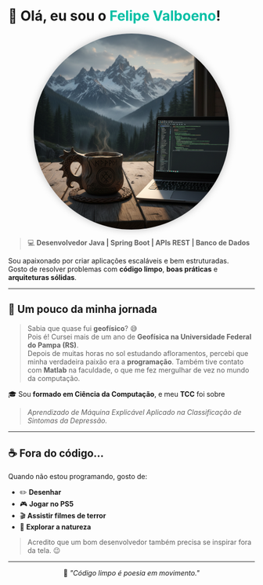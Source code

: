 # 👋 Olá, eu sou o <span style="color:#00bfa5">Felipe Valboeno</span>!

<div align="center">
  <img src="https://raw.githubusercontent.com/felipevalboeno/assets/main/coffee3.png"
       width="400"
       style="border-radius:50%; box-shadow:0 0 15px rgba(0,0,0,0.25);"
       alt="Felipe Valboeno">
</div>



> 💻 **Desenvolvedor Java | Spring Boot | APIs REST | Banco de Dados**

Sou apaixonado por criar aplicações escaláveis e bem estruturadas.  
Gosto de resolver problemas com **código limpo**, **boas práticas** e **arquiteturas sólidas**.

---

## 🧭 Um pouco da minha jornada

> Sabia que quase fui **geofísico**? 😅  
> Pois é! Cursei mais de um ano de **Geofísica na Universidade Federal do Pampa (RS)**.  
> Depois de muitas horas no sol estudando afloramentos, percebi que minha verdadeira paixão era a **programação**.
> Também tive contato com **Matlab** na faculdade, o que me fez mergulhar de vez no mundo da computação.

🎓 Sou **formado em Ciência da Computação**, e meu **TCC** foi sobre  
> _Aprendizado de Máquina Explicável Aplicado na Classificação de Sintomas da Depressão._

---

## ☕ Fora do código...

Quando não estou programando, gosto de:
- ✏️ **Desenhar**
- 🎮 **Jogar no PS5**
- 🎬 **Assistir filmes de terror**
- 🌿 **Explorar a natureza**

> Acredito que um bom desenvolvedor também precisa se inspirar fora da tela. 😉

---

<div align="center">

💬 _"Código limpo é poesia em movimento."_ 

</div>

